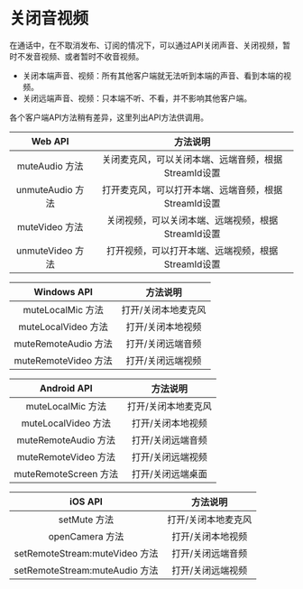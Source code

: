 # 关闭音视频

在通话中，在不取消发布、订阅的情况下，可以通过API关闭声音、关闭视频，暂时不发音视频、或者暂时不收音视频。

- 关闭本端声音、视频：所有其他客户端就无法听到本端的声音、看到本端的视频。
- 关闭远端声音、视频：只本端不听、不看，并不影响其他客户端。

各个客户端API方法稍有差异，这里列出API方法供调用。

Web API|方法说明
:-: |:-: 
muteAudio 方法	 | 关闭麦克风，可以关闭本端、远端音频，根据StreamId设置
unmuteAudio 方法	 | 打开麦克风，可以打开本端、远端音频，根据StreamId设置
muteVideo 方法	 | 关闭视频，可以关闭本端、远端视频，根据StreamId设置
unmuteVideo 方法	 | 打开视频，可以打开本端、远端视频，根据StreamId设置

Windows API|方法说明
:-: |:-: 
muteLocalMic 方法	 | 打开/关闭本地麦克风
muteLocalVideo 方法	 | 打开/关闭本地视频
muteRemoteAudio 方法	 | 打开/关闭远端音频
muteRemoteVideo 方法	 | 打开/关闭远端视频

Android API|方法说明
:-: |:-: 
muteLocalMic 方法	 | 打开/关闭本地麦克风
muteLocalVideo 方法	 | 打开/关闭本地视频
muteRemoteAudio 方法	 | 打开/关闭远端音频
muteRemoteVideo 方法	 | 打开/关闭远端视频
muteRemoteScreen 方法	 | 打开/关闭远端桌面

iOS API|方法说明
:-: |:-: 
setMute 方法	 | 打开/关闭本地麦克风
openCamera 方法	 | 打开/关闭本地视频
setRemoteStream:muteVideo 方法	 | 打开/关闭远端音频
setRemoteStream:muteAudio 方法	 | 打开/关闭远端视频
